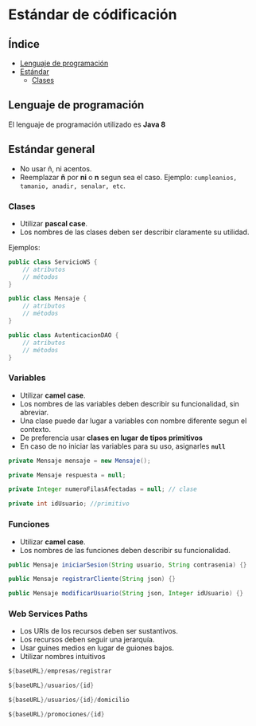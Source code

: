 # Estándar de códificación

## Índice

- [Lenguaje de programación](#lenguaje-de-programación)
- [Estándar](#estándar)
    - [Clases](#clases)

## Lenguaje de programación

El lenguaje de programación utilizado es __Java 8__

## Estándar general

- No usar ñ, ni acentos.
- Reemplazar __ñ__ por __ni__ o __n__ segun sea el caso. Ejemplo: `cumpleanios, tamanio, anadir, senalar, etc`.


### Clases

- Utilizar __pascal case__.
- Los nombres de las clases deben ser describir claramente su utilidad.

Ejemplos:

~~~ java
public class ServicioWS {
    // atributos
    // métodos
}

public class Mensaje {
    // atributos
    // métodos
}

public class AutenticacionDAO {
    // atributos
    // métodos
}
~~~

### Variables

- Utilizar __camel case__.
- Los nombres de las variables deben describir su funcionalidad, sin abreviar. 
- Una clase puede dar lugar a variables con nombre diferente segun el contexto.
- De preferencia usar __clases en lugar de tipos primitivos__
- En caso de no iniciar las variables para su uso, asignarles __`null`__

~~~ java
private Mensaje mensaje = new Mensaje();

private Mensaje respuesta = null;

private Integer numeroFilasAfectadas = null; // clase

private int idUsuario; //primitivo
~~~

### Funciones

- Utilizar __camel case__.
- Los nombres de las funciones deben describir su funcionalidad.

~~~ java
public Mensaje iniciarSesion(String usuario, String contrasenia) {}

public Mensaje registrarCliente(String json) {}

public Mensaje modificarUsuario(String json, Integer idUsuario) {}
~~~

### Web Services Paths

- Los URIs de los recursos deben ser sustantivos.
- Los recursos deben seguir una jerarquía.
- Usar guines medios en lugar de guiones bajos.
- Utilizar nombres intuitivos

~~~ java
${baseURL}/empresas/registrar

${baseURL}/usuarios/{id}

${baseURL}/usuarios/{id}/domicilio

${baseURL}/promociones/{id}
~~~